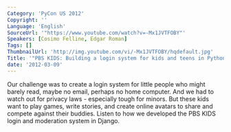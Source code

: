 ```yaml
---
Category: 'PyCon US 2012'
Copyright: ''
Language: 'English'
SourceUrl: '"https://www.youtube.com/watch?v=-Mx1JVTFOBY"'
Speakers: [Cosimo Felline, Edgar Roman]
Tags: []
ThumbnailUrl: 'http://img.youtube.com/vi/-Mx1JVTFOBY/hqdefault.jpg'
Title: '"PBS KIDS: Building a login system for kids and teens in Python"'
date: '2012-03-09'
---
```

Our challenge was to create a login system for little people who might barely
read, maybe no email, perhaps no home computer. And we had to watch out for
privacy laws - especially tough for minors. But these kids want to play games,
write stories, and create online avatars to share and compete against their
buddies. Listen to how we developed the PBS KIDS login and moderation system
in Django.


